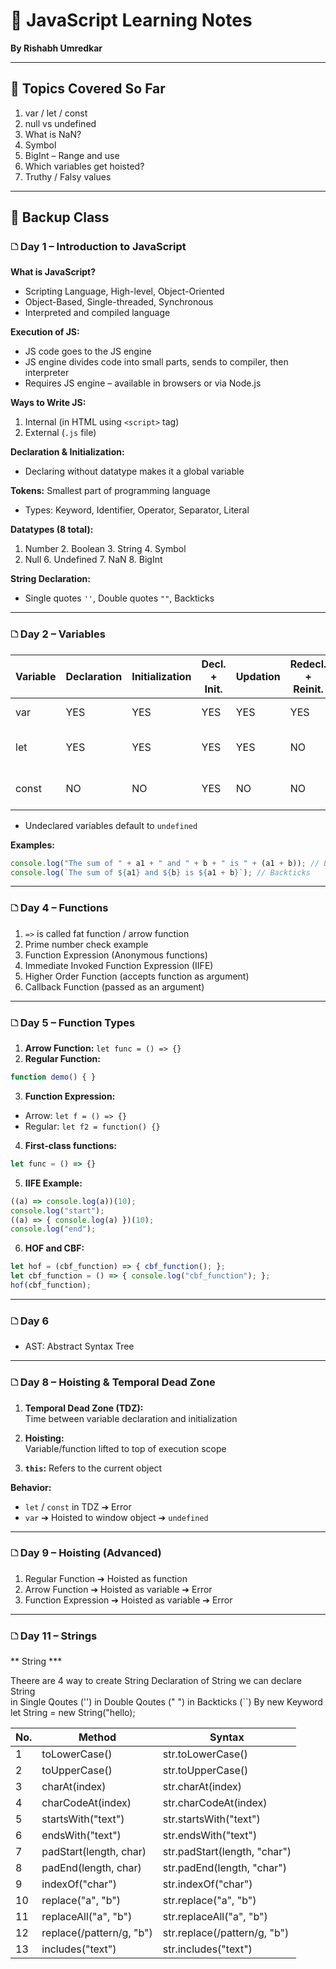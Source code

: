 # 📒 JavaScript Learning Notes  
**By Rishabh Umredkar**  

---

## 📌 Topics Covered So Far

1. var / let / const
2. null vs undefined
3. What is NaN?
4. Symbol
5. BigInt – Range and use
6. Which variables get hoisted?
7. Truthy / Falsy values

---

## 🧠 Backup Class

### 🗅 Day 1 – Introduction to JavaScript

**What is JavaScript?**  
- Scripting Language, High-level, Object-Oriented  
- Object-Based, Single-threaded, Synchronous  
- Interpreted and compiled language  

**Execution of JS:**  
- JS code goes to the JS engine  
- JS engine divides code into small parts, sends to compiler, then interpreter  
- Requires JS engine – available in browsers or via Node.js  

**Ways to Write JS:**  
1. Internal (in HTML using `<script>` tag)  
2. External (`.js` file)  

**Declaration & Initialization:**  
- Declaring without datatype makes it a global variable  

**Tokens:** Smallest part of programming language  
- Types: Keyword, Identifier, Operator, Separator, Literal  

**Datatypes (8 total):**  
1. Number  2. Boolean  3. String  4. Symbol  
5. Null    6. Undefined  7. NaN   8. BigInt  

**String Declaration:**  
- Single quotes `''`, Double quotes `""`, Backticks ``` ```

---

### 🗅 Day 2 – Variables

| Variable | Declaration | Initialization | Decl. + Init. | Updation | Redecl. + Reinit. | Default Value            |
|----------|-------------|----------------|----------------|----------|--------------------|--------------------------|
| var      | YES         | YES            | YES            | YES      | YES                | Window Object            |
| let      | YES         | YES            | YES            | YES      | NO                 | Temporal Dead Zone       |
| const    | NO          | NO             | YES            | NO       | NO                 | Temporal Dead Zone       |

- Undeclared variables default to `undefined`

**Examples:**  
```js
console.log("The sum of " + a1 + " and " + b + " is " + (a1 + b)); // Double quotes  
console.log(`The sum of ${a1} and ${b} is ${a1 + b}`); // Backticks  
```

---

### 🗅 Day 4 – Functions

1. `=>` is called fat function / arrow function  
2. Prime number check example  
3. Function Expression (Anonymous functions)  
4. Immediate Invoked Function Expression (IIFE)  
5. Higher Order Function (accepts function as argument)  
6. Callback Function (passed as an argument)  

---

### 🗅 Day 5 – Function Types

1. **Arrow Function:** `let func = () => {}`  
2. **Regular Function:**  
```js
function demo() { }
```  
3. **Function Expression:**  
- Arrow: `let f = () => {}`  
- Regular: `let f2 = function() {}`  

4. **First-class functions:**  
```js
let func = () => {}
```  

5. **IIFE Example:**  
```js
((a) => console.log(a))(10);  
console.log("start");  
((a) => { console.log(a) })(10);  
console.log("end");  
```

6. **HOF and CBF:**  
```js
let hof = (cbf_function) => { cbf_function(); };  
let cbf_function = () => { console.log("cbf_function"); };  
hof(cbf_function);
```

---

### 🗅 Day 6

- AST: Abstract Syntax Tree

---

### 🗅 Day 8 – Hoisting & Temporal Dead Zone

1. **Temporal Dead Zone (TDZ):**  
   Time between variable declaration and initialization  

2. **Hoisting:**  
   Variable/function lifted to top of execution scope  

3. **`this`:** Refers to the current object  

**Behavior:**  
- `let` / `const` in TDZ ➔ Error  
- `var` ➔ Hoisted to window object ➔ `undefined`  

---

### 🗅 Day 9 – Hoisting (Advanced)

1. Regular Function ➔ Hoisted as function  
2. Arrow Function ➔ Hoisted as variable ➔ Error  
3. Function Expression ➔ Hoisted as variable ➔ Error  

---

### 🗅 Day 11 – Strings

** String ***

Theere are 4 way to create String
Declaration of String
      we can declare String  
            in Single Qoutes ('')
            in Double Qoutes (" ")
            in Backticks (``)
            By new Keyword let String = new String("hello);

| No. | Method                    | Syntax                        |
|-----|---------------------------|-------------------------------|
|  1  | toLowerCase()             | str.toLowerCase()             |
|  2  | toUpperCase()             | str.toUpperCase()             |
|  3  | charAt(index)             | str.charAt(index)             |
|  4  | charCodeAt(index)         | str.charCodeAt(index)         |
|  5  | startsWith("text")        | str.startsWith("text")        |
|  6  | endsWith("text")          | str.endsWith("text")          |
|  7  | padStart(length, char)    | str.padStart(length, "char")  |
|  8  | padEnd(length, char)      | str.padEnd(length, "char")    |
|  9  | indexOf("char")           | str.indexOf("char")           |
| 10  | replace("a", "b")         | str.replace("a", "b")         |
| 11  | replaceAll("a", "b")      | str.replaceAll("a", "b")      |
| 12  | replace(/pattern/g, "b")  | str.replace(/pattern/g, "b")  |
| 13  | includes("text")          | str.includes("text")          |

